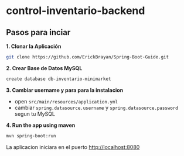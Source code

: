 # control-inventario-backend
## Pasos para inciar

**1. Clonar la Aplicación**

```bash
git clone https://github.com/ErickBrayan/Spring-Boot-Guide.git
```

**2. Crear Base de Datos MySQL**
```bash
create database db-inventario-minimarket
```

**3. Cambiar username y para para la instalacion**

+ open `src/main/resources/application.yml`
+ cambiar `spring.datasource.username` y `spring.datasource.password` segun tu MySQL

**4. Run the app using maven**

```bash
mvn spring-boot:run
```
La aplicacion iniciara en el puerto <http://localhost:8080>
